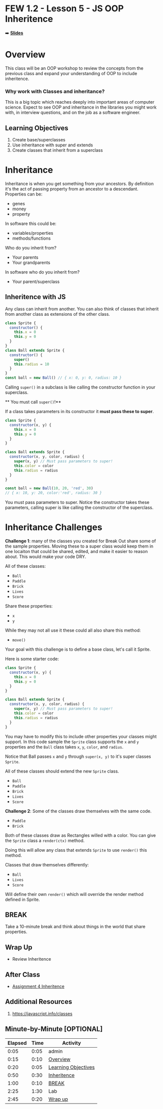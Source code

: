 <!-- .slide: data-background="./Images/header.svg" data-background-repeat="none" data-background-size="40% 40%" data-background-position="center 10%" class="header" -->
# FEW 1.2 - Lesson 5 - JS OOP Inheritence

<!-- Put a link to the slides so that students can find them -->

➡️ [**Slides**](/Syllabus-Template/Slides/Lesson1.html ':ignore')

<!-- > -->

# Overview

This class will be an OOP workshop to review the concepts from the previous class and expand your understanding of OOP to include inheritence.

<!-- > -->

### Why work with Classes and inheritance?

This is a big topic which reaches deeply into important areas of computer science. Expect to see OOP and inheritance in the libraries you might work with, in interview questions, and on the job as a software engineer. 

<!-- > -->

## Learning Objectives

1. Create base/superclasses 
1. Use inheritance with super and extends
1. Create classes that inherit from a superclass

<!-- > -->

# Inheritance 

Inheritance is when you get something from your ancestors. By definition it's the act of passing property from an ancestor to a descendant. Properties can be: 

- genes
- money
- property

<!-- > -->

In software this could be: 

- variables/properties
- methods/functions

<!-- > -->

Who do you inherit from? 

- Your parents
- Your grandparents

<!-- > -->

In software who do you inherit from?

- Your parent/superclass

<!-- > -->

## Inheritence with JS

Any class can inherit from another. You can also think of classes that inherit from another class as extensions of the other class. 

```js
class Sprite {
  constructor() {
    this.x = 0
    this.y = 0
  }
}
class Ball extends Sprite {
  constructor() {
    super()
    this.radius = 10
  }
}
const ball = new Ball() // { x: 0, y: 0, radius: 10 }
```

<!-- > -->

Calling `super()` in a subclass is like calling the constructor function in your superclass. 

** You must call `super()`!**

<!-- > -->

If a class takes parameters in its constructor it **must pass these to super**. 

```js
class Sprite {
  constructor(x, y) {
    this.x = 0
    this.y = 0
  }
}

class Ball extends Sprite {
  constructor(x, y, color, radius) {
    super(x, y) // Must pass parameters to super!
    this.color = color
    this.radius = radius
  }
}

const ball = new Ball(10, 20, 'red', 30) 
// { x: 10, y: 20, color:'red', radius: 30 }
```

You must pass parameters to super. Notice the constructor takes these parameters, calling super is like calling the constructor of the superclass. 

<!-- > -->

# Inheritance Challenges

**Challenge 1**: many of the classes you created for Break Out share some of the sample properties. Moving these to a super class would keep them in one locaiton that could be shared, edited, and make it easier to reason about. This would make your code DRY. 

All of these classes: 

- `Ball`
- `Paddle`
- `Brick`
- `Lives`
- `Score` 

Share these properties: 

- `x`
- `y`

While they may not all use it these could all also share this method: 

- `move()`

Your goal with this challenge is to define a base class, let's call it Sprite. 

Here is some starter code: 

```js
class Sprite {
  constructor(x, y) {
    this.x = 0
    this.y = 0
  }
}

class Ball extends Sprite {
  constructor(x, y, color, radius) {
    super(x, y) // Must pass parameters to super!
    this.color = color
    this.radius = radius
  }
}
```

You may have to modify this to include other properties your classes might support. In this code sample the `Sprite` class supports the `x` and `y` properties and the `Ball` class takes `x`, `y`, `color`, and `radius`.

Notice that Ball passes `x` and `y` through `super(x, y)` to it's super classes `Sprite`. 

All of these classes should extend the new `Sprite` class. 

- `Ball`
- `Paddle`
- `Brick`
- `Lives`
- `Score`

**Challenge 2**: Some of the classes draw themselves with the same code. 

- `Paddle`
- `Brick`

Both of these classes draw as Rectangles willed with a color. You can give the `Sprite` class a `render(ctx)` method. 

Doing this will allow any class that extends `Sprite` to use `render()` this method. 

Classes that draw themselves differently:

- `Ball`
- `Lives`
- `Score`

Will define their own `render()` which will override the render method defined in Sprite.

<!-- > -->

<!-- .slide: data-background="#087CB8" -->
## BREAK

Take a 10-minute break and think about things in the world that share properties. 

<!-- > -->

## Wrap Up

- Review Inheritence

<!-- > -->

## After Class 

- [Assignment 4 Inheritence](../Assignments/Assignment-4-Inheritance.md)

<!-- > -->

## Additional Resources

1. https://javascript.info/classes

<!-- > -->

## Minute-by-Minute [OPTIONAL]

| **Elapsed** | **Time** | **Activity** |
| ----------- | --------- | ------------ |
| 0:05 | 0:05 | admin |
| 0:15 | 0:10 | [Overview](#overview) |
| 0:20 | 0:05 | [Learning Objectives](#learning-objectives) |
| 0:50 | 0:30 | [Inheritence](#inheritence) |
| 1:00 | 0:10 | [BREAK](#break) |
| 2:25 | 1:30 | Lab |
| 2:45 | 0:20 | [Wrap up](#wrap-up) |

